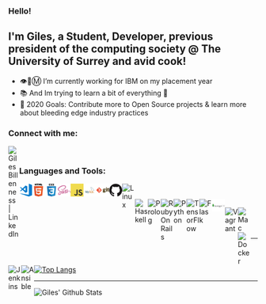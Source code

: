 ### Hello! 

## I'm Giles, a Student, Developer, previous president of the computing society @ The University of Surrey and avid cook!
- 👁️🐝Ⓜ️ I’m currently working for IBM on my placement year
- 📚 And Im trying to learn a bit of everything 🤣
- 🥅 2020 Goals: Contribute more to Open Source projects & learn more about bleeding edge industry practices

### Connect with me:

[<img align="left" alt="GilesBillenness | LinkedIn" width="22px" src="https://cdn.jsdelivr.net/npm/simple-icons@v3/icons/linkedin.svg" />][linkedin]

<br />

### Languages and Tools:

<img align="left" alt="Visual Studio Code" width="26px" src="https://raw.githubusercontent.com/github/explore/80688e429a7d4ef2fca1e82350fe8e3517d3494d/topics/visual-studio-code/visual-studio-code.png" />

<img align="left" alt="HTML5" width="26px" src="https://raw.githubusercontent.com/github/explore/80688e429a7d4ef2fca1e82350fe8e3517d3494d/topics/html/html.png" />
<img align="left" alt="CSS3" width="26px" src="https://raw.githubusercontent.com/github/explore/80688e429a7d4ef2fca1e82350fe8e3517d3494d/topics/css/css.png" />
<img align="left" alt="Sass" width="26px" src="https://raw.githubusercontent.com/github/explore/80688e429a7d4ef2fca1e82350fe8e3517d3494d/topics/sass/sass.png" />
<img align="left" alt="JavaScript" width="26px" src="https://raw.githubusercontent.com/github/explore/80688e429a7d4ef2fca1e82350fe8e3517d3494d/topics/javascript/javascript.png" />
<img align="left" alt="MySQL" width="26px" src="https://raw.githubusercontent.com/github/explore/80688e429a7d4ef2fca1e82350fe8e3517d3494d/topics/mysql/mysql.png" />

<img align="left" alt="Git" width="26px" src="https://raw.githubusercontent.com/github/explore/80688e429a7d4ef2fca1e82350fe8e3517d3494d/topics/git/git.png" />
<img align="left" alt="GitHub" width="26px" src="https://raw.githubusercontent.com/github/explore/78df643247d429f6cc873026c0622819ad797942/topics/github/github.png" />

<img align="left" alt="Linux" width="26px" src="https://cdn3.iconfinder.com/data/icons/logos-brands-3/24/logo_brand_brands_logos_linux-512.png" /><br />



<img align="left" alt="Haskell" width="26px" src="https://cdn.icon-icons.com/icons2/512/PNG/512/prog-haskell_icon-icons.com_50793.png" />
<img align="left" alt="Prolog" width="26px" src="https://cdn.icon-icons.com/icons2/2107/PNG/512/file_type_prolog_icon_130230.png" />

<img align="left" alt="RubyOnRails" width="26px" src="https://upload.wikimedia.org/wikipedia/commons/1/16/Ruby_on_Rails-logo.png" />
<img align="left" alt="Python" width="26px" src="https://cdn3.iconfinder.com/data/icons/logos-and-brands-adobe/512/267_Python-512.png" />
<img align="left" alt="TensorFlow" width="26px" src="https://cdn.icon-icons.com/icons2/2389/PNG/512/tensorflow_logo_icon_144808.png" />
<img align="left" alt="Flask" width="26px" src="https://cdn.icon-icons.com/icons2/2389/PNG/512/flask_logo_icon_145276.png" />
<img align="left" alt="MongoDB" width="26px" src="https://raw.githubusercontent.com/github/explore/80688e429a7d4ef2fca1e82350fe8e3517d3494d/topics/mongodb/mongodb.png" />



<br /><img align="left" alt="Vagrant" width="26px" src="https://cdn.iconscout.com/icon/free/png-512/vagrant-5-1174986.png" />
<img align="left" alt="Mac" width="26px" src="https://cdn2.iconfinder.com/data/icons/social-icons-color/512/apple-512.png" />
<img align="left" alt="Docker" width="26px" src="https://cdn3.iconfinder.com/data/icons/logos-and-brands-adobe/512/97_Docker-512.png" />
<img align="left" alt="Jenkins" width="26px" src="https://cdn.iconscout.com/icon/free/png-256/jenkins-5-569553.png" />
<img align="left" alt="Ansible" width="26px" src="https://cdn.icon-icons.com/icons2/2389/PNG/512/ansible_logo_icon_145495.png" />


<br />
<br />

---

[![Top Langs](https://github-readme-stats.vercel.app/api/top-langs/?username=Giles-Billenness)](https://github.com/Giles-Billenness/github-readme-stats)

---


<img align="left" alt="Giles' Github Stats" src="https://github-readme-stats.vercel.app/api?username=Giles-Billenness&show_icons=true&hide_border=true" />

[linkedin]: https://www.linkedin.com/in/giles-billenness/
